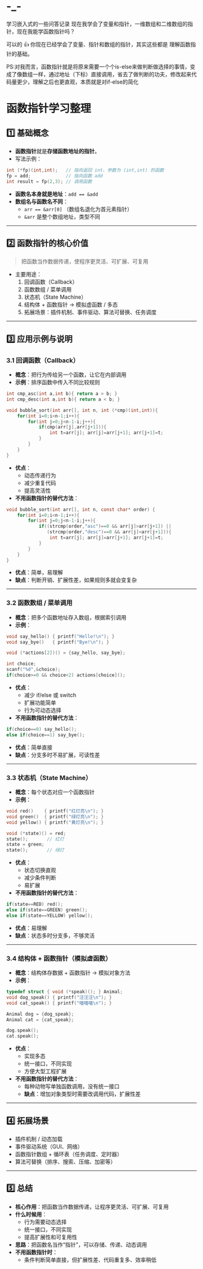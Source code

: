 # -_-
学习嵌入式的一些问答记录
现在我学会了变量和指针，一维数组和二维数组的指针，现在我能学函数指针吗？

可以的 👍
你现在已经学会了变量、指针和数组的指针，其实这些都是 理解函数指针的基础。

PS:对我而言，函数指针就是将原来需要一个个is-else来做判断做选择的事情，变成了像数组一样，通过地址（下标）直接调用，省去了做判断的功夫，修改起来代码量更少，理解之后也更直观，本质就是对if-else的简化

# 函数指针学习整理

## 1️⃣ 基础概念

- **函数指针**就是**存储函数地址的指针**。
- 写法示例：
```c
int (*fp)(int,int);   // 指向返回 int、参数为 (int,int) 的函数
fp = add;             // 指向函数 add
int result = fp(2,3); // 调用函数
```
- **函数名本身就是地址**：`add == &add`
- **数组名与函数名不同**：
  - `arr == &arr[0]` （数组名退化为首元素指针）
  - `&arr` 是整个数组地址，类型不同

---

## 2️⃣ 函数指针的核心价值

> 把函数当作数据传递，使程序更灵活、可扩展、可复用

- 主要用途：
  1. 回调函数（Callback）
  2. 函数数组 / 菜单调用
  3. 状态机（State Machine）
  4. 结构体 + 函数指针 → 模拟虚函数 / 多态
  5. 拓展场景：插件机制、事件驱动、算法可替换、任务调度

---

## 3️⃣ 应用示例与说明

### 3.1 回调函数（Callback）

- **概念**：把行为传给另一个函数，让它在内部调用
- **示例**：排序函数中传入不同比较规则
```c
int cmp_asc(int a,int b){ return a > b; }
int cmp_desc(int a,int b){ return a < b; }

void bubble_sort(int arr[], int n, int (*cmp)(int,int)){
    for(int i=0;i<n-1;i++){
        for(int j=0;j<n-1-i;j++){
            if(cmp(arr[j],arr[j+1])){
                int t=arr[j]; arr[j]=arr[j+1]; arr[j+1]=t;
            }
        }
    }
}
```
- **优点**：
  - 动态传递行为
  - 减少重复代码
  - 提高灵活性
- **不用函数指针的替代方法**：
```c
void bubble_sort(int arr[], int n, const char* order) {
    for(int i=0;i<n-1;i++){
        for(int j=0;j<n-1-i;j++){
            if((strcmp(order,"asc")==0 && arr[j]>arr[j+1]) ||
               (strcmp(order,"desc")==0 && arr[j]<arr[j+1])){
                int t=arr[j]; arr[j]=arr[j+1]; arr[j+1]=t;
            }
        }
    }
}
```
  - **优点**：简单，易理解  
  - **缺点**：判断开销、扩展性差，如果规则多就会变复杂  

---

### 3.2 函数数组 / 菜单调用

- **概念**：把多个函数地址存入数组，根据索引调用
- **示例**：
```c
void say_hello() { printf("Hello!\n"); }
void say_bye()   { printf("Bye!\n"); }

void (*actions[2])() = {say_hello, say_bye};

int choice;
scanf("%d",&choice);
if(choice>=0 && choice<2) actions[choice]();
```
- **优点**：
  - 减少 if/else 或 switch
  - 扩展功能简单
  - 行为可动态选择
- **不用函数指针的替代方法**：
```c
if(choice==0) say_hello();
else if(choice==1) say_bye();
```
  - **优点**：简单直接  
  - **缺点**：分支多时不易扩展，可读性差  

---

### 3.3 状态机（State Machine）

- **概念**：每个状态对应一个函数指针
- **示例**：
```c
void red()    { printf("红灯亮\n"); }
void green()  { printf("绿灯亮\n"); }
void yellow() { printf("黄灯亮\n"); }

void (*state)() = red;
state();       // 红灯
state = green;
state();       // 绿灯
```
- **优点**：
  - 状态切换直观
  - 减少条件判断
  - 易扩展
- **不用函数指针的替代方法**：
```c
if(state==RED) red();
else if(state==GREEN) green();
else if(state==YELLOW) yellow();
```
  - **优点**：易理解  
  - **缺点**：状态多时分支多，不够灵活  

---

### 3.4 结构体 + 函数指针（模拟虚函数）

- **概念**：结构体存数据 + 函数指针 → 模拟对象方法
- **示例**：
```c
typedef struct { void (*speak)(); } Animal;
void dog_speak() { printf("汪汪汪\n"); }
void cat_speak() { printf("喵喵喵\n"); }

Animal dog = {dog_speak};
Animal cat = {cat_speak};

dog.speak();
cat.speak();
```
- **优点**：
  - 实现多态
  - 统一接口，不同实现
  - 方便大型工程扩展
- **不用函数指针的替代方法**：
  - 每种动物写单独函数调用，没有统一接口  
  - **缺点**：增加对象类型时需要改调用代码，扩展性差  

---

## 4️⃣ 拓展场景

- 插件机制 / 动态加载
- 事件驱动系统（GUI、网络）
- 函数指针数组 + 循环表（任务调度、定时器）
- 算法可替换（排序、搜索、压缩、加密等）

---

## 5️⃣ 总结

- **核心作用**：把函数当作数据传递，让程序更灵活、可扩展、可复用
- **什么时候用**：
  - 行为需要动态选择
  - 统一接口，不同实现
  - 提高扩展性和可复用性
- **思路**：把函数名当作“指针”，可以存储、传递、动态调用
- **不用函数指针时**：
  - 条件判断简单直接，但扩展性差、代码重复多、效率稍低

